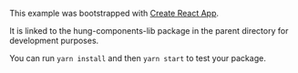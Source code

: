 This example was bootstrapped with [Create React App](https://github.com/facebook/create-react-app).

It is linked to the hung-components-lib package in the parent directory for development purposes.

You can run `yarn install` and then `yarn start` to test your package.
